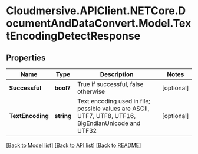 # Cloudmersive.APIClient.NETCore.DocumentAndDataConvert.Model.TextEncodingDetectResponse
## Properties

Name | Type | Description | Notes
------------ | ------------- | ------------- | -------------
**Successful** | **bool?** | True if successful, false otherwise | [optional] 
**TextEncoding** | **string** | Text encoding used in file; possible values are ASCII, UTF7, UTF8, UTF16, BigEndianUnicode and UTF32 | [optional] 

[[Back to Model list]](../README.md#documentation-for-models) [[Back to API list]](../README.md#documentation-for-api-endpoints) [[Back to README]](../README.md)

